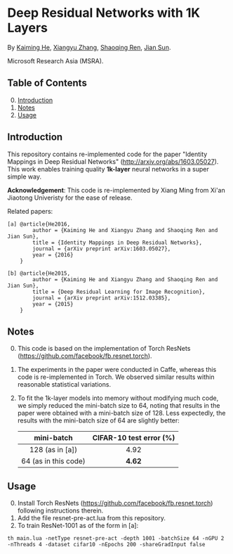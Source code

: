 # Deep Residual Networks with 1K Layers

By [Kaiming He](http://research.microsoft.com/en-us/um/people/kahe/), [Xiangyu Zhang](https://scholar.google.com/citations?user=yuB-cfoAAAAJ&hl=en), [Shaoqing Ren](http://home.ustc.edu.cn/~sqren/), [Jian Sun](http://research.microsoft.com/en-us/people/jiansun/).

Microsoft Research Asia (MSRA).

## Table of Contents
0. [Introduction](#introduction)
0. [Notes](#notes)
0. [Usage](#usage)



## Introduction

This repository contains re-implemented code for the paper "Identity Mappings in Deep Residual Networks" (http://arxiv.org/abs/1603.05027). This work enables training quality **1k-layer** neural networks in a super simple way.

**Acknowledgement**: This code is re-implemented by Xiang Ming from Xi'an Jiaotong Univeristy for the ease of release.

Related papers:

	[a]	@article{He2016,
			author = {Kaiming He and Xiangyu Zhang and Shaoqing Ren and Jian Sun},
			title = {Identity Mappings in Deep Residual Networks},
			journal = {arXiv preprint arXiv:1603.05027},
			year = {2016}
		}
	
	[b] @article{He2015,
			author = {Kaiming He and Xiangyu Zhang and Shaoqing Ren and Jian Sun},
			title = {Deep Residual Learning for Image Recognition},
			journal = {arXiv preprint arXiv:1512.03385},
			year = {2015}
		}
	

	
## Notes

0. This code is based on the implementation of Torch ResNets (https://github.com/facebook/fb.resnet.torch).

0. The experiments in the paper were conducted in Caffe, whereas this code is re-implemented in Torch. We observed similar results within reasonable statistical variations.

0. To fit the 1k-layer models into memory without modifying much code, we simply reduced the mini-batch size to 64, noting that results in the paper were obtained with a mini-batch size of 128. Less expectedly, the results with the mini-batch size of 64 are slightly better:

	mini-batch |CIFAR-10 test error (%)
	:---------:|:------------------:
	128 (as in [a]) | 4.92
	64 (as in this code)| **4.62**
	
	
## Usage

0. Install Torch ResNets (https://github.com/facebook/fb.resnet.torch) following instructions therein.
0. Add the file resnet-pre-act.lua from this repository.
0. To train ResNet-1001 as of the form in [a]:
```
th main.lua -netType resnet-pre-act -depth 1001 -batchSize 64 -nGPU 2 -nThreads 4 -dataset cifar10 -nEpochs 200 -shareGradInput false
```
